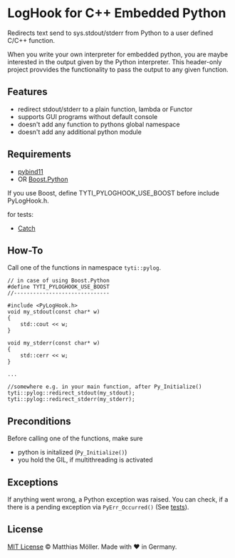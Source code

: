 # LogHook for C++ Embedded Python
Redirects text send to sys.stdout/stderr from Python to a user defined C/C++ function.

When you write your own interpreter for embedded python, you are maybe interested in
the output given by the Python interpreter.
This header-only project provvides the functionality to pass
the output to any given function.

## Features
- redirect stdout/stderr to a plain function, lambda or Functor
- supports GUI programs without default console
- doesn't add any function to pythons global namespace
- doesn't add any additional python module

## Requirements
- [pybind11](https://github.com/pybind/pybind11)
- OR [Boost.Python](http://www.boost.org/) 

If you use Boost, define TYTI_PYLOGHOOK_USE_BOOST before include PyLogHook.h.

for tests:
- [Catch](https://github.com/philsquared/Catch)

## How-To
Call one of the functions in namespace ```tyti::pylog```.
```
// in case of using Boost.Python
#define TYTI_PYLOGHOOK_USE_BOOST 
//------------------------------

#include <PyLogHook.h>
void my_stdout(const char* w)
{
    std::cout << w;
}

void my_stderr(const char* w)
{
    std::cerr << w;
}

...

//somewhere e.g. in your main function, after Py_Initialize()
tyti::pylog::redirect_stdout(my_stdout);
tyti::pylog::redirect_stderr(my_stderr);
```

## Preconditions
Before calling one of the functions, make sure
- python is initalized (```Py_Initialize()```)
- you hold the GIL, if multithreading is activated

## Exceptions
If anything went wrong, a Python exception was raised.
You can check, if a there is a pending exception via ```PyErr_Occurred()``` (See [tests](./tests/test.cpp)).

## License
[MIT License](./LICENSE) © Matthias Möller. Made with ♥ in Germany.
